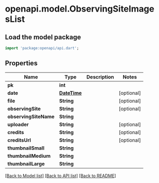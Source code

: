 # openapi.model.ObservingSiteImagesList

## Load the model package
```dart
import 'package:openapi/api.dart';
```

## Properties
Name | Type | Description | Notes
------------ | ------------- | ------------- | -------------
**pk** | **int** |  | 
**date** | [**DateTime**](DateTime.md) |  | [optional] 
**file** | **String** |  | [optional] 
**observingSite** | **String** |  | [optional] 
**observingSiteName** | **String** |  | 
**uploader** | **String** |  | [optional] 
**credits** | **String** |  | [optional] 
**creditsUrl** | **String** |  | [optional] 
**thumbnailSmall** | **String** |  | 
**thumbnailMedium** | **String** |  | 
**thumbnailLarge** | **String** |  | 

[[Back to Model list]](../README.md#documentation-for-models) [[Back to API list]](../README.md#documentation-for-api-endpoints) [[Back to README]](../README.md)



